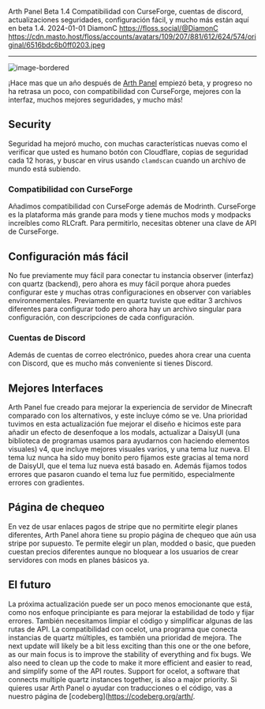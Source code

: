 Arth Panel Beta 1.4 
Compatibilidad con CurseForge, cuentas de discord, actualizaciones seguridades, configuración fácil, y mucho más están aquí en beta 1.4.
2024-01-01
DiamonC
https://floss.social/@DiamonC
https://cdn.masto.host/floss/accounts/avatars/109/207/881/612/624/574/original/6516bdc6b0ff0203.jpeg


---


![image-bordered](https://i.imgur.com/FmznZoo.png)


¡Hace mas que un año después de [Arth Panel]((https://arthmc.xyz/blog/introducing-arth-panel)) empiezó beta, y progreso no ha retrasa un poco, con compatibilidad con CurseForge, mejores con la interfaz, muchos mejores seguridades, y mucho más!


## Security
Seguridad ha mejoró mucho, con muchas características nuevas como el verificar que usted es humano botón con Cloudflare, copias de seguridad cada 12 horas, y buscar en virus usando `clamdscan` cuando un archivo de mundo está subiendo.
### Compatibilidad con CurseForge
Añadimos compatibilidad con CurseForge además de Modrinth. CurseForge es la plataforma más grande para mods y tiene muchos mods y modpacks increíbles como RLCraft. Para permitirlo, necesitas obtener una clave de API de CurseForge.
## Configuración más fácil
No fue previamente muy fácil para conectar tu instancia observer (interfaz) con quartz (backend), pero ahora es muy fácil porque ahora puedes configurar este y muchas otras configuraciones en observer con variables environnementales. Previamente en quartz tuviste que editar 3 archivos diferentes para configurar todo pero ahora hay un archivo singular para configuración, con descripciones de cada configuración.
### Cuentas de Discord
Además de cuentas de correo electrónico, puedes ahora crear una cuenta con Discord, que es mucho más conveniente si tienes Discord.
## Mejores Interfaces
Arth Panel fue creado para mejorar la experiencia de servidor de Minecraft comparado con los alternativos, y este incluye cómo se ve. Una prioridad tuvimos en esta actualización fue mejorar el diseño e hicimos este para añadir un efecto de desenfoque a los modals, actualizar a DaisyUI (una biblioteca de programas usamos para ayudarnos con haciendo elementos visuales) v4, que incluye mejores visuales varios, y una tema luz nueva. El tema luz nunca ha sido muy bonito pero fijamos este gracias al tema nord de DaisyUI, que el tema luz nueva está basado en. Además fijamos todos errores que pasaron cuando el tema luz fue permitido, especialmente errores con gradientes.
## Página de chequeo




En vez de usar enlaces pagos de stripe que no permitirte elegir planes diferentes, Arth Panel ahora tiene su propio página de chequeo que aún usa stripe por supuesto. Te permite elegir un plan, modded o basic, que pueden cuestan precios diferentes aunque no bloquear a los usuarios de crear servidores con mods en planes básicos ya.
## El futuro
La próxima actualización puede ser un poco menos emocionante que está, como nos enfoque principiante es para mejorar la estabilidad de todo y fijar errores. También necesitamos limpiar el código y simplificar algunas de las rutas de API. La compatibilidad con ocelot, una programa que conecta instancias de quartz múltiples, es también una prioridad de mejora.
The next update will likely be a bit less exciting than this one or the one before, as our main focus is to improve the stability of everything and fix bugs. We also need to clean up the code to make it more efficient and easier to read, and simplify some of the API routes. Support for ocelot, a software that connects multiple quartz instances together, is also a major priority.
Si quieres usar Arth Panel o ayudar con traducciones o el código, vas a nuestro página de [codeberg](https://codeberg.org/arth/.

